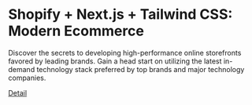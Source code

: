 # Shopify + Next.js + Tailwind CSS: Modern Ecommerce

Discover the secrets to developing high-performance online storefronts favored by leading brands. Gain a head start on utilizing the latest in-demand technology stack preferred by top brands and major technology companies. 

[Detail](https://eduitfree.com/courses/shopify-next-js-tailwind-css-modern-ecommerce)